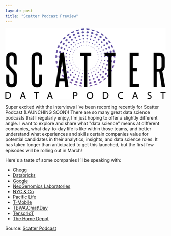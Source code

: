 ```yaml
---
layout: post
title: "Scatter Podcast Preview"
---
```


![](https://raw.githubusercontent.com/JavOrraca/Home/gh-pages/assets/img/ScatterLogo.png)

Super excited with the interviews I've been recording recently for Scatter Podcast (LAUNCHING SOON)! There are so many great data science podcasts that I regularly enjoy, I'm just hoping to offer a slightly different angle. I want to explore and share what "data science" means at different companies, what day-to-day life is like within those teams, and better understand what experiences and skills certain companies value for potential candidates in their analytics, insights, and data science roles. It has taken longer than anticipated to get this launched, but the first few episodes will be rolling out in March!

Here's a taste of some companies I’ll be speaking with:
* [Chegg](https://www.chegg.com/)
* [Databricks](https://databricks.com/)
* [Google](https://ai.google/)
* [NeoGenomics Laboratories](https://neogenomics.com/)
* [NYC & Co](https://www.nycgo.com/)
* [Pacific Life](https://www.pacificlife.com/)
* [T-Mobile](https://www.t-mobile.com/)
* [TBWA\Chiat\Day](http://tbwachiatdayla.com/)
* [TensorIoT](http://www.tensoriot.com/)
* [The Home Depot](https://www.homedepot.com/)

Source: [Scatter Podcast](https://javorraca.github.io/Home/pages/podcast.html)
